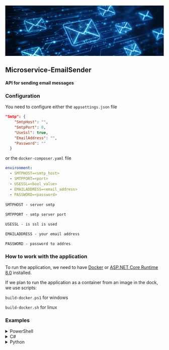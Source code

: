 ![API mail sender](accessories/readme-image.jpg)

## Microservice-EmailSender

#### API for sending email messages


### Configuration

You need to configure either the `appsettings.json` file

```json
"Smtp": {
    "SmtpHost": "",
    "SmtpPort": 0,
    "UseSsl": true,
    "EmailAddress": "",
    "Password": ""
  }
```

or the `docker-composer.yaml` file

```yaml
environment:
  - SMTPHOST=<smtp_host>
  - SMTPPORT=<port>
  - USESSL=<bool_value>
  - EMAILADDRESS=<email_address>
  - PASSWORD=<password>
```
`SMTPHOST - server smtp`

`SMTPPORT - smtp server port`

`USESSL - is ssl is used`

`EMAILADDRESS - your email address`

`PASSWORD - password to addres`

### How to work with the application

To run the application, we need to have [Docker](https://docs.docker.com/get-started/get-docker/) or [ASP.NET Core Runtime 8.0](https://dotnet.microsoft.com/en-us/download/dotnet/8.0) installed.

If we plan to run the application as a container from an image in the dock, we use scripts:

`build-docker.ps1` for windows

`build-docker.sh` for linux


### Examples

<details>
  <summary>PowerShell</summary>

  This is a example for powershell:

```powershell
$url = "http://host:4040/sendmail"
$contentType = "application/json"

$json = @{
  aliasFrom = "information come from send"
  to = @("email1@x.com", "email2@y.com")
  cc = @("email1@x.com", "email2@y.com")
  bcc = @("email1@x.com", "email2@y.com")
  subject = "subject message"
  bodyishtml = $False
  body = "body message"
} | ConvertTo-Json

Invoke-RestMethod -Uri $url -Method Post -Body $json -ContentType $contentType
```

</details>

<details>
  <summary>C#</summary>

  This is a example for C#:

```cs
using System.Text;
using System.Text.Json;

public class Program
{
    public static async Task Main()
    {
        var url = "http://host:4040/sendmail";
        var contentType = "application/json";

        using var client = new HttpClient();
        var values = new
        {
            Name = "information come from send",
            To = new List<string>(){ "email1@x.com", "email2@y.com" },
            Cc = new List<string>(),
            Bcc = new List<string>(),
            Subject = "subject message",
            BodyIsHtml = false,
            Body = "body message"
        };

        var jsonString = JsonSerializer.Serialize(values);
        var stringContent = new StringContent(jsonString, Encoding.UTF8, contentType);
        await client.PostAsync(url, stringContent);
    }
}
```

</details>

<details>
  <summary>Python</summary>
  
  This is a example for Python:

```python
import requests

url = 'http://host:4040/sendmail'
data = {
  "name": "information come from send",
  "to": ["email1@x.com", "email2@y.com"],
  "cc": ["email1@x.com", "email2@y.com"],
  "bcc": ["email1@x.com", "email2@y.com"],
  "subject": "subject message",
  "bodyishtml": False,
  "body": "body message"
}
headers = {'Content-type': 'application/json'}

response = requests.post(url, json=data, headers=headers)

print(response)
```

</details>
